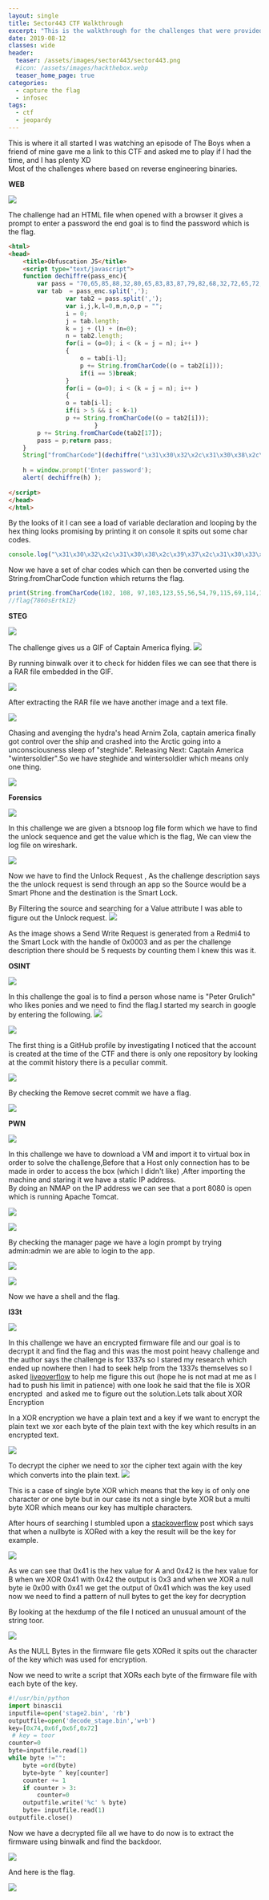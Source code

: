 ```yaml
---
layout: single
title: Sector443 CTF Walkthrough
excerpt: "This is the walkthrough for the challenges that were provided as a part of Sector443's CTF"
date: 2019-08-12
classes: wide
header:
  teaser: /assets/images/sector443/sector443.png
  #icon: /assets/images/hackthebox.webp
  teaser_home_page: true
categories:
  - capture the flag
  - infosec
tags:  
  - ctf
  - jeopardy
---
```

This is where it all started I was watching an episode of The Boys when a friend of mine gave me a link to this CTF and asked me to play if I had the time, and I has plenty XD  
Most of the challenges where based on reverse engineering binaries.

**WEB**

![](/assets/images/sector443/sector443_web.png)

The challenge had an HTML file when opened with a browser it gives a prompt to enter a password the end goal is to find the password which is the flag.

```html
<html>
<head>
    <title>Obfuscation JS</title>
    <script type="text/javascript">
    function dechiffre(pass_enc){
        var pass = "70,65,85,88,32,80,65,83,83,87,79,82,68,32,72,65,72,65";
        var tab  = pass_enc.split(',');
                var tab2 = pass.split(',');
                var i,j,k,l=0,m,n,o,p = "";
                i = 0;
                j = tab.length;
                k = j + (l) + (n=0);
                n = tab2.length;
                for(i = (o=0); i < (k = j = n); i++ )
                {
                    o = tab[i-l];
                    p += String.fromCharCode((o = tab2[i]));
                    if(i == 5)break;
                }
                for(i = (o=0); i < (k = j = n); i++ )
                {
                o = tab[i-l]; 
                if(i > 5 && i < k-1)
                p += String.fromCharCode((o = tab2[i]));
                        }
        p += String.fromCharCode(tab2[17]);
        pass = p;return pass;
    }
    String["fromCharCode"](dechiffre("\x31\x30\x32\x2c\x31\x30\x38\x2c\x39\x37\x2c\x31\x30\x33\x2c\x31\x32\x33\x2c\x35\x35\x2c\x35\x36\x2c\x35\x34\x2c\x37\x39\x2c\x31\x31\x35\x2c\x36\x39\x2c\x31\x31\x34\x2c\x31\x31\x36\x2c\x31\x30\x37\x2c\x34\x39\x2c\x35\x30\x2c\x31\x32\x35"));
    
    h = window.prompt('Enter password');
    alert( dechiffre(h) );
    
</script>
</head>
</html>
```

By the looks of it I can see a load of variable declaration and looping by the hex thing looks promising by printing it on console it spits out some char codes.

```javascript
console.log("\x31\x30\x32\x2c\x31\x30\x38\x2c\x39\x37\x2c\x31\x30\x33\x2c\x31\x32\x33\x2c\x35\x35\x2c\x35\x36\x2c\x35\x34\x2c\x37\x39\x2c\x31\x31\x35\x2c\x36\x39\x2c\x31\x31\x34\x2c\x31\x31\x36\x2c\x31\x30\x37\x2c\x34\x39\x2c\x35\x30\x2c\x31\x32\x35");
```
Now we have a set of char codes which can then be converted using the String.fromCharCode function which returns the flag.

```javascript
print(String.fromCharCode(102, 108, 97,103,123,55,56,54,79,115,69,114,116,107,49,50,125));
//flag{786OsErtk12}
```

**STEG**

![](/assets/images/sector443/sector443_steg.png)

The challenge gives us a GIF of Captain America flying.
![](/assets/images/sector443/captain.gif)

By running binwalk over it to check for hidden files we can see that there is a RAR file embedded in the GIF.

![](/assets/images/sector443/binwalk.png)

After extracting the RAR file we have another image and a text file.

![](/assets/images/sector443/know_the_correct_cipher.jpg)

Chasing and avenging the hydra's head Arnim Zola, captain america finally got control over the ship and crashed into the Arctic going into a unconsciousness sleep of "steghide". Releasing Next: Captain America "wintersoldier".So we have steghide and wintersoldier which means only one thing.

![](/assets/images/sector443/steghide.png)

**Forensics**

![](/assets/images/sector443/sector443_forensic.png)

In this challenge we are given a btsnoop log file form which we have to find the unlock sequence and get the value which is the flag, We can view the log file on wireshark.

![](/assets/images/sector443/wireshark.png)

Now we have to find the Unlock Request , As the challenge description says the the unlock request is send through an app so the Source would be a Smart Phone and the destination is the Smart Lock.

By Filtering the source and searching for a Value attribute I was able to figure out the Unlock request.
![](/assets/images/sector443/wireshark1.png)

As the image shows a Send Write Request is generated from a Redmi4 to the Smart Lock with the handle of 0x0003 and as per the challenge description there should be 5 requests by counting them I knew this was it.

**OSINT**

![](/assets/images/sector443/sector443_osint.png)

In this challenge the goal is to find a person whose name is "Peter Grulich" who likes ponies and we need to find the flag.I started my search in google by entering the following.
![](/assets/images/sector443/sector443_osint_google.png)

![](/assets/images/sector443/sector443_osint_git.png)

The first thing is a GitHub profile by investigating I noticed that the account is created at the time of the CTF and there is only one repository by looking at the commit history there is a peculiar commit.

![](/assets/images/sector443/sector443_osint_git_comit.png)

By checking the Remove secret commit we have a flag.

![](/assets/images/sector443/sector443_osint_git_flag.png)

**PWN**

![](/assets/images/sector443/sector443_script_kiddie.png)

In this challenge we have to download a VM and import it to virtual box in order to solve the challenge,Before that a Host only connection has to be made in order to access the box (which I didn't like) ,After importing the machine and staring it we have a static IP address.  
By doing an NMAP on the IP address we can see that a port 8080 is open which is running Apache Tomcat.

![](/assets/images/sector443/sector443_script_kiddie_nmap.png)

![](/assets/images/sector443/sector443_script_kiddie1.png)

By checking the manager page we have a login prompt by trying admin:admin we are able to login to the app.

![](/assets/images/sector443/sector443_script_kiddie2.png)

![](/assets/images/sector443/sector443_script_kiddie3.png)

 Now we have a shell and the flag.
 
 **l33t**
 
 ![](/assets/images/sector443/sector443_133t.png)
 
 In this challenge we have an encrypted firmware file and our goal is to decrypt it and find the flag and this was the most point heavy challenge and the author says the challenge is for 1337s so I stared my research which ended up nowhere then I had to seek help from the 1337s themselves so I asked [liveoverflow](https://twitter.com/liveoverflow) to help me figure this out (hope he is not mad at me as I had to push his limit in patience) with one look he said that the file is XOR encrypted  and asked me to figure out the solution.Lets talk about XOR Encryption 

In a XOR encryption we have a plain text and a key if we want to encrypt the plain text we xor each byte of the plain text with the key which results in an encrypted text.

 ![](/assets/images/sector443/xor01.png)
 
 To decrypt the cipher we need to xor the cipher text again with the key which converts into the plain text.
 ![](/assets/images/sector443/xor02.png)
 
 This is a case of single byte XOR which means that the key is of only one character or one byte but in our case its not a single byte XOR but a multi byte XOR which means our key has multiple characters.

After hours of searching I stumbled upon a [stackoverflow](https://stackoverflow.com/questions/1135186/whats-wrong-with-xor-encryption) post which says that when a nullbyte is XORed with a key the result will be the key for example.

 ![](/assets/images/sector443/cipher.png)
 
As we can see that 0x41 is the hex value for A and 0x42 is the hex value for B when we XOR 0x41 with 0x42 the output is 0x3 and when we XOR a null byte ie 0x00 with 0x41 we get the output of 0x41 which was the key used now we need to find a pattern of null bytes to get the key for decryption

By looking at the hexdump of the file I noticed an unusual amount of the string toor.

  ![](/assets/images/sector443/hexedit.png)
  
As the NULL Bytes in the firmware file gets XORed it spits out the character of the key which was used for encryption.

Now we need to write a script that XORs each byte of the firmware file with each byte of the key.
```python
#!/usr/bin/python
import binascii
inputfile=open('stage2.bin', 'rb')
outputfile=open('decode_stage.bin','w+b')
key=[0x74,0x6f,0x6f,0x72]
 # key = toor
counter=0
byte=inputfile.read(1)
while byte !="":
	byte =ord(byte) 
	byte=byte ^ key[counter]
	counter += 1
	if counter > 3:
		counter=0
	outputfile.write('%c' % byte)
	byte= inputfile.read(1)
outputfile.close()
```

Now we have a decrypted file all we have to do now is to extract the firmware using binwalk and find the backdoor.

![](/assets/images/sector443/binwa.png)

And here is the flag.

![](/assets/images/sector443/bin_flag.png)


